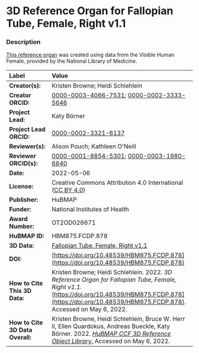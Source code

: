 # 3D Reference Organ for Fallopian Tube, Female, Right v1.1

### Description
[This reference organ](https://humanatlas.io/3d-reference-library) was created using data from the Visible Human Female, provided by the National Library of Medicine.

| Label | Value |
| :------------- |:-------------|
| **Creator(s):** | Kristen Browne; Heidi Schlehlein |
| **Creator ORCID:** | [0000-0003-4066-7531](https://orcid.org/0000-0003-4066-7531); [0000-0002-3333-5646](https://orcid.org/0000-0002-3333-5646)|
| **Project Lead:** | Katy B&ouml;rner |
| **Project Lead ORCID:** | [0000-0002-3321-6137](https://orcid.org/0000-0002-3321-6137) |
| **Reviewer(s):** | Alison Pouch; Kathleen O'Neill |
| **Reviewer ORCID(s):** |[0000-0001-8854-5301](https://doi.org/10.5072/0000-0001-8854-5301); [0000-0003-1980-6840](https://doi.org/10.5072/0000-0003-1980-6840) |
| **Date:** | 2022-05-06|
| **License:** | Creative Commons Attribution 4.0 International ([CC BY 4.0](https://creativecommons.org/licenses/by/4.0/)) |
| **Publisher:** | HuBMAP |
| **Funder:** | National Institutes of Health |
| **Award Number:** | OT2OD026671 |
| **HuBMAP ID:** | HBM875.FCDP.878 |
| **3D Data:** | [Fallopian Tube, Female, Right v1.1](https://cdn.humanatlas.io/hra-releases/v1.2/models/VH_F_Fallopian_Tube_R.glb) |
| **DOI:** | [https://doi.org/10.48539/HBM875.FCDP.878](https://doi.org/10.48539/HBM875.FCDP.878) |
| **How to Cite This 3D Data:** | Kristen Browne; Heidi Schlehlein. 2022. *3D Reference Organ for Fallopian Tube, Female, Right v1.1.* [https://doi.org/10.48539/HBM875.FCDP.878](https://doi.org/10.48539/HBM875.FCDP.878). Accessed on May 6, 2022. |
| **How to Cite 3D Data Overall:** | Kristen Browne, Heidi Schlehlein, Bruce W. Herr II, Ellen Quardokus, Andreas Bueckle, Katy B&ouml;rner. 2022. [*HuBMAP CCF 3D Reference Object Library*.](https://humanatlas.io/3d-reference-library) Accessed on May 6, 2022. |
